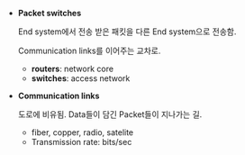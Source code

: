 - **Packet switches**
    
    End system에서 전송 받은 패킷을 다른 End system으로 전송함.
    
    Communication links를 이어주는 교차로. 
    
    - **routers**: network core
    - **switches**: access network
    
- **Communication links**
    
    도로에 비유됨. Data들이 담긴 Packet들이 지나가는 길.
    
    - fiber, copper, radio, satelite
    - Transmission rate: bits/sec
